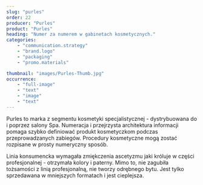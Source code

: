 ```yaml
---
slug: "purles"
order: 22
producer: "Purles"
product: "Purles"
heading: "Numer za numerem w gabinetach kosmetycznych."
categories:
    - "communication.strategy"
    - "brand.logo"
    - "packaging"
    - "promo.materials"

thumbnail: "images/Purles-Thumb.jpg"
occurrence:
    - "full-image"
    - "text"
    - "image"
    - "text"
---
```

Purles to marka z segmentu kosmetyki specjalistycznej - dystrybuowana do i poprzez salony Spa. Numeracja i przejrzysta architektura informacji pomaga szybko definiować produkt kosmetyczkom podczas przeprowadzanych zabiegów. Procedury kosmetyczne mogą zostać rozpisane w prosty numeryczny sposób.

Linia konsumencka wymagała zmiękczenia ascetyzmu jaki króluje w części profesjonalnej - otrzymała kolory i paterny. Mimo to, nie zagubiła tożsamości z linią profesjonalną, nie tworzy odrębnego bytu. Jest tylko sprzedawana w mniejszych formatach i jest cieplejsza.

  